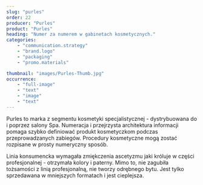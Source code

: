 ```yaml
---
slug: "purles"
order: 22
producer: "Purles"
product: "Purles"
heading: "Numer za numerem w gabinetach kosmetycznych."
categories:
    - "communication.strategy"
    - "brand.logo"
    - "packaging"
    - "promo.materials"

thumbnail: "images/Purles-Thumb.jpg"
occurrence:
    - "full-image"
    - "text"
    - "image"
    - "text"
---
```

Purles to marka z segmentu kosmetyki specjalistycznej - dystrybuowana do i poprzez salony Spa. Numeracja i przejrzysta architektura informacji pomaga szybko definiować produkt kosmetyczkom podczas przeprowadzanych zabiegów. Procedury kosmetyczne mogą zostać rozpisane w prosty numeryczny sposób.

Linia konsumencka wymagała zmiękczenia ascetyzmu jaki króluje w części profesjonalnej - otrzymała kolory i paterny. Mimo to, nie zagubiła tożsamości z linią profesjonalną, nie tworzy odrębnego bytu. Jest tylko sprzedawana w mniejszych formatach i jest cieplejsza.

  